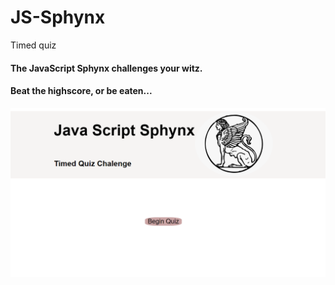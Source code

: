 # JS-Sphynx
Timed quiz 
#### The JavaScript Sphynx challenges your witz.
#### Beat the highscore, or be eaten...
<img src="./assets/Screenshot (7).png" alt="Screenshot">

